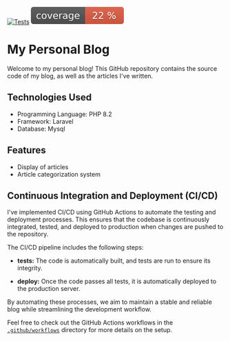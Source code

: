[![Tests](https://github.com/jeremieflahaut/dev-fullstack/actions/workflows/tests.yml/badge.svg)](https://github.com/jeremieflahaut/dev-fullstack/actions/workflows/tests.yml)
![Coverage](https://github.com/jeremieflahaut/dev-fullstack/blob/badges/coverage.svg?raw=true&sanitize=true&branch=badges)

# My Personal Blog

Welcome to my personal blog! This GitHub repository contains the source code of my blog, as well as the articles I've written.

## Technologies Used

- Programming Language: PHP 8.2
- Framework: Laravel
- Database: Mysql

## Features

- Display of articles
- Article categorization system

## Continuous Integration and Deployment (CI/CD)

I've implemented CI/CD using GitHub Actions to automate the testing and deployment processes. This ensures that the codebase is continuously integrated, tested, and deployed to production when changes are pushed to the repository.

The CI/CD pipeline includes the following steps:

- **tests:** The code is automatically built, and tests are run to ensure its integrity.

- **deploy:** Once the code passes all tests, it is automatically deployed to the production server.

By automating these processes, we aim to maintain a stable and reliable blog while streamlining the development workflow.

Feel free to check out the GitHub Actions workflows in the [`.github/workflows`](.github/workflows) directory for more details on the setup.

